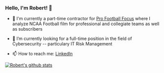 ### Hello, I'm Robert! 👋


- 🔭 I'm currently a part-time contractor for [Pro Football Focus](https://www.pff.com/) where I analyze NCAA Football film for professional and collegiate teams as well as subscribers

- 🌱 I’m currently looking for a full-time position in the field of Cybersecurity -- particulary IT Risk Management

- 📫 How to reach me: [LinkedIn](https://www.linkedin.com/in/robertgrusselliv)

[![Robert's github stats](https://github-readme-stats.vercel.app/api?username=robertgrussell&show_icons=true&theme=tokyonight&hide_rank=false)](https://github.com/anuraghazra/github-readme-stats)

